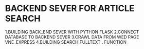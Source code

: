 # BACKEND SEVER FOR ARTICLE SEARCH

 1.BUILDING BACK_END SEVER WITH PYTHON FLASK
 2.CONNECT DATABASE TO BACKEND SEVER
 3.CRAWL DATA FROM WED PAGE VNE_EXPRESS
 4.BUILDING SEARCH FULLTEXT . FUNCTION
